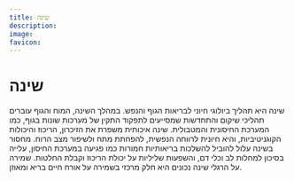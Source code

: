 ```yaml
---
title: שינה
description:
image:
favicon:
---
```


# שינה

שינה היא תהליך ביולוגי חיוני לבריאות הגוף והנפש. במהלך השינה, המוח והגוף עוברים תהליכי שיקום והתחדשות שמסייעים לתפקוד התקין של מערכות שונות בגוף, כמו המערכת החיסונית והמטבולית. שינה איכותית משפרת את הזיכרון, הריכוז והיכולות הקוגניטיביות, והיא חיונית לרווחה הנפשית, להפחתת מתח ולשיפור מצב הרוח. מחסור בשינה עלול להוביל להשלכות בריאותיות חמורות כמו פגיעה במערכת החיסון, עלייה בסיכון למחלות לב וכלי דם, והשפעות שליליות על יכולת הריכוז וקבלת החלטות. שמירה על הרגלי שינה נכונים היא חלק מרכזי בשמירה על אורח חיים בריא ומאוזן.
